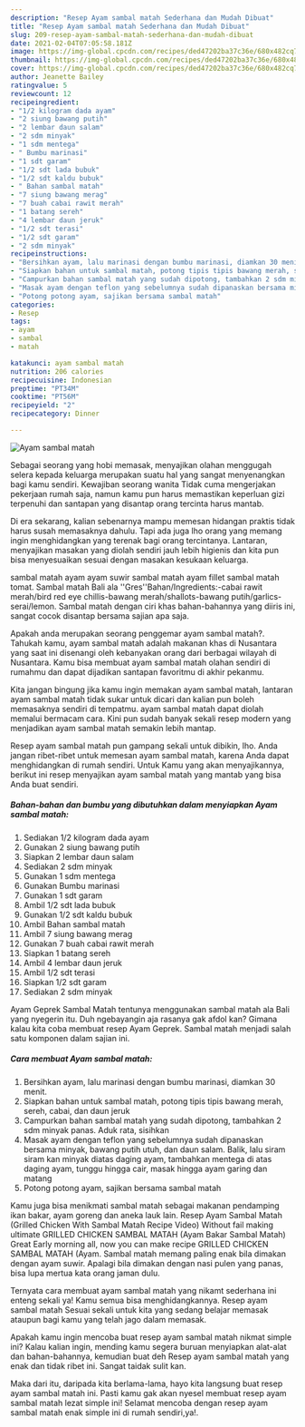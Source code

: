 ```yaml
---
description: "Resep Ayam sambal matah Sederhana dan Mudah Dibuat"
title: "Resep Ayam sambal matah Sederhana dan Mudah Dibuat"
slug: 209-resep-ayam-sambal-matah-sederhana-dan-mudah-dibuat
date: 2021-02-04T07:05:58.181Z
image: https://img-global.cpcdn.com/recipes/ded47202ba37c36e/680x482cq70/ayam-sambal-matah-foto-resep-utama.jpg
thumbnail: https://img-global.cpcdn.com/recipes/ded47202ba37c36e/680x482cq70/ayam-sambal-matah-foto-resep-utama.jpg
cover: https://img-global.cpcdn.com/recipes/ded47202ba37c36e/680x482cq70/ayam-sambal-matah-foto-resep-utama.jpg
author: Jeanette Bailey
ratingvalue: 5
reviewcount: 12
recipeingredient:
- "1/2 kilogram dada ayam"
- "2 siung bawang putih"
- "2 lembar daun salam"
- "2 sdm minyak"
- "1 sdm mentega"
- " Bumbu marinasi"
- "1 sdt garam"
- "1/2 sdt lada bubuk"
- "1/2 sdt kaldu bubuk"
- " Bahan sambal matah"
- "7 siung bawang merag"
- "7 buah cabai rawit merah"
- "1 batang sereh"
- "4 lembar daun jeruk"
- "1/2 sdt terasi"
- "1/2 sdt garam"
- "2 sdm minyak"
recipeinstructions:
- "Bersihkan ayam, lalu marinasi dengan bumbu marinasi, diamkan 30 menit."
- "Siapkan bahan untuk sambal matah, potong tipis tipis bawang merah, sereh, cabai, dan daun jeruk"
- "Campurkan bahan sambal matah yang sudah dipotong, tambahkan 2 sdm minyak panas. Aduk rata, sisihkan"
- "Masak ayam dengan teflon yang sebelumnya sudah dipanaskan bersama minyak, bawang putih utuh, dan daun salam. Balik, lalu siram siram kan minyak diatas daging ayam, tambahkan mentega di atas daging ayam, tunggu hingga cair, masak hingga ayam garing dan matang"
- "Potong potong ayam, sajikan bersama sambal matah"
categories:
- Resep
tags:
- ayam
- sambal
- matah

katakunci: ayam sambal matah 
nutrition: 206 calories
recipecuisine: Indonesian
preptime: "PT34M"
cooktime: "PT56M"
recipeyield: "2"
recipecategory: Dinner

---
```



![Ayam sambal matah](https://img-global.cpcdn.com/recipes/ded47202ba37c36e/680x482cq70/ayam-sambal-matah-foto-resep-utama.jpg)

Sebagai seorang yang hobi memasak, menyajikan olahan menggugah selera kepada keluarga merupakan suatu hal yang sangat menyenangkan bagi kamu sendiri. Kewajiban seorang  wanita Tidak cuma mengerjakan pekerjaan rumah saja, namun kamu pun harus memastikan keperluan gizi terpenuhi dan santapan yang disantap orang tercinta harus mantab.

Di era  sekarang, kalian sebenarnya mampu memesan hidangan praktis tidak harus susah memasaknya dahulu. Tapi ada juga lho orang yang memang ingin menghidangkan yang terenak bagi orang tercintanya. Lantaran, menyajikan masakan yang diolah sendiri jauh lebih higienis dan kita pun bisa menyesuaikan sesuai dengan masakan kesukaan keluarga. 

sambal matah ayam ayam suwir sambal matah ayam fillet sambal matah tomat. Sambal matah Bali ala &#39;&#39;Gres&#39;&#39;Bahan/Ingredients:-cabai rawit merah/bird red eye chillis-bawang merah/shallots-bawang putih/garlics-serai/lemon. Sambal matah dengan ciri khas bahan-bahannya yang diiris ini, sangat cocok disantap bersama sajian apa saja.

Apakah anda merupakan seorang penggemar ayam sambal matah?. Tahukah kamu, ayam sambal matah adalah makanan khas di Nusantara yang saat ini disenangi oleh kebanyakan orang dari berbagai wilayah di Nusantara. Kamu bisa membuat ayam sambal matah olahan sendiri di rumahmu dan dapat dijadikan santapan favoritmu di akhir pekanmu.

Kita jangan bingung jika kamu ingin memakan ayam sambal matah, lantaran ayam sambal matah tidak sukar untuk dicari dan kalian pun boleh memasaknya sendiri di tempatmu. ayam sambal matah dapat diolah memalui bermacam cara. Kini pun sudah banyak sekali resep modern yang menjadikan ayam sambal matah semakin lebih mantap.

Resep ayam sambal matah pun gampang sekali untuk dibikin, lho. Anda jangan ribet-ribet untuk memesan ayam sambal matah, karena Anda dapat menghidangkan di rumah sendiri. Untuk Kamu yang akan menyajikannya, berikut ini resep menyajikan ayam sambal matah yang mantab yang bisa Anda buat sendiri.

<!--inarticleads1-->

##### Bahan-bahan dan bumbu yang dibutuhkan dalam menyiapkan Ayam sambal matah:

1. Sediakan 1/2 kilogram dada ayam
1. Gunakan 2 siung bawang putih
1. Siapkan 2 lembar daun salam
1. Sediakan 2 sdm minyak
1. Gunakan 1 sdm mentega
1. Gunakan  Bumbu marinasi
1. Gunakan 1 sdt garam
1. Ambil 1/2 sdt lada bubuk
1. Gunakan 1/2 sdt kaldu bubuk
1. Ambil  Bahan sambal matah
1. Ambil 7 siung bawang merag
1. Gunakan 7 buah cabai rawit merah
1. Siapkan 1 batang sereh
1. Ambil 4 lembar daun jeruk
1. Ambil 1/2 sdt terasi
1. Siapkan 1/2 sdt garam
1. Sediakan 2 sdm minyak


Ayam Geprek Sambal Matah tentunya menggunakan sambal matah ala Bali yang nyegerin itu. Duh ngebayangin aja rasanya gak afdol kan? Gimana kalau kita coba membuat resep Ayam Geprek. Sambal matah menjadi salah satu komponen dalam sajian ini. 

<!--inarticleads2-->

##### Cara membuat Ayam sambal matah:

1. Bersihkan ayam, lalu marinasi dengan bumbu marinasi, diamkan 30 menit.
1. Siapkan bahan untuk sambal matah, potong tipis tipis bawang merah, sereh, cabai, dan daun jeruk
1. Campurkan bahan sambal matah yang sudah dipotong, tambahkan 2 sdm minyak panas. Aduk rata, sisihkan
1. Masak ayam dengan teflon yang sebelumnya sudah dipanaskan bersama minyak, bawang putih utuh, dan daun salam. Balik, lalu siram siram kan minyak diatas daging ayam, tambahkan mentega di atas daging ayam, tunggu hingga cair, masak hingga ayam garing dan matang
1. Potong potong ayam, sajikan bersama sambal matah


Kamu juga bisa menikmati sambal matah sebagai makanan pendamping ikan bakar, ayam goreng dan aneka lauk lain. Resep Ayam Sambal Matah (Grilled Chicken With Sambal Matah Recipe Video) Without fail making ultimate GRILLED CHICKEN SAMBAL MATAH (Ayam Bakar Sambal Matah) Great Early morning all, now you can make recipe GRILLED CHICKEN SAMBAL MATAH (Ayam. Sambal matah memang paling enak bila dimakan dengan ayam suwir. Apalagi bila dimakan dengan nasi pulen yang panas, bisa lupa mertua kata orang jaman dulu. 

Ternyata cara membuat ayam sambal matah yang nikamt sederhana ini enteng sekali ya! Kamu semua bisa menghidangkannya. Resep ayam sambal matah Sesuai sekali untuk kita yang sedang belajar memasak ataupun bagi kamu yang telah jago dalam memasak.

Apakah kamu ingin mencoba buat resep ayam sambal matah nikmat simple ini? Kalau kalian ingin, mending kamu segera buruan menyiapkan alat-alat dan bahan-bahannya, kemudian buat deh Resep ayam sambal matah yang enak dan tidak ribet ini. Sangat taidak sulit kan. 

Maka dari itu, daripada kita berlama-lama, hayo kita langsung buat resep ayam sambal matah ini. Pasti kamu gak akan nyesel membuat resep ayam sambal matah lezat simple ini! Selamat mencoba dengan resep ayam sambal matah enak simple ini di rumah sendiri,ya!.

